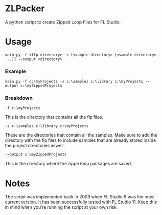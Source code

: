 # ZLPacker
 
A python script to create Zipped Loop Files for FL Studio.

# Usage

    main.py -f <flp directory> -s [<sample directory> [<sample directory> ...]] --output <directory> 

### Example
    main.py -f c:\myProjects -s c:\samples c:\library c:\myProjects --output c:\myZippedProjects

### Breakdown
    -f c:\myProjects  
This is the directory that contains all the flp files.

    -s c:\samples c:\library c:\myProjects 
These are the directories that contain all the samples. Make sure to add the directory with the flp files to include samples that are already stored inside the project directories aswell.

    --output c:\myZippedProjects
This is the directory where the zippe loop packages are saved.

# Notes

The script was implemented back in 2009 when FL Studio 8 was the most current version. It has been successfully tested with FL Studio 11. Keep this in mind when you're running the script at your own risk.